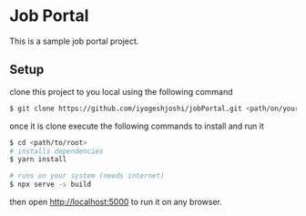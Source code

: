 # Job Portal

This is a sample job portal project.

## Setup

clone this project to you local using the following command

```bash
$ git clone https://github.com/iyogeshjoshi/jobPortal.git <path/on/your/machine>
```

once it is clone execute the following commands to install and run it

```bash
$ cd <path/to/root>
# installs dependencies
$ yarn install

# runs on your system (needs internet)
$ npx serve -s build
```

then open [http://localhost:5000](http://localhost:5000) to run it on any browser.
